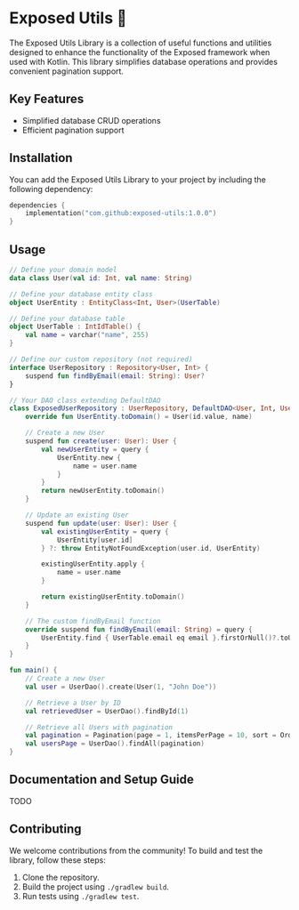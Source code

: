 # Exposed Utils 🦑

The Exposed Utils Library is a collection of useful functions and utilities designed to enhance the functionality of the
Exposed framework when used with Kotlin. This library simplifies database operations and provides convenient pagination
support.

## Key Features

- Simplified database CRUD operations
- Efficient pagination support

## Installation

You can add the Exposed Utils Library to your project by including the following dependency:

```kotlin
dependencies {
    implementation("com.github:exposed-utils:1.0.0")
}
```

## Usage

```kotlin
// Define your domain model
data class User(val id: Int, val name: String)

// Define your database entity class
object UserEntity : EntityClass<Int, User>(UserTable)

// Define your database table
object UserTable : IntIdTable() {
    val name = varchar("name", 255)
}

// Define our custom repository (not required)
interface UserRepository : Repository<User, Int> {
    suspend fun findByEmail(email: String): User?
}

// Your DAO class extending DefaultDAO
class ExposedUserRepository : UserRepository, DefaultDAO<User, Int, UserEntity>(UserEntity) {
    override fun UserEntity.toDomain() = User(id.value, name)

    // Create a new User
    suspend fun create(user: User): User {
        val newUserEntity = query {
            UserEntity.new {
                name = user.name
            }
        }
        return newUserEntity.toDomain()
    }

    // Update an existing User
    suspend fun update(user: User): User {
        val existingUserEntity = query {
            UserEntity[user.id]
        } ?: throw EntityNotFoundException(user.id, UserEntity)

        existingUserEntity.apply {
            name = user.name
        }

        return existingUserEntity.toDomain()
    }

    // The custom findByEmail function
    override suspend fun findByEmail(email: String) = query {
        UserEntity.find { UserTable.email eq email }.firstOrNull()?.toUser()
    }
}

fun main() {
    // Create a new User
    val user = UserDao().create(User(1, "John Doe"))

    // Retrieve a User by ID
    val retrievedUser = UserDao().findById(1)

    // Retrieve all Users with pagination
    val pagination = Pagination(page = 1, itemsPerPage = 10, sort = Order.ASC, search = null)
    val usersPage = UserDao().findAll(pagination)
}
```

## Documentation and Setup Guide

TODO

## Contributing

We welcome contributions from the community! To build and test the library, follow these steps:

1. Clone the repository.
2. Build the project using `./gradlew build`.
3. Run tests using `./gradlew test`.